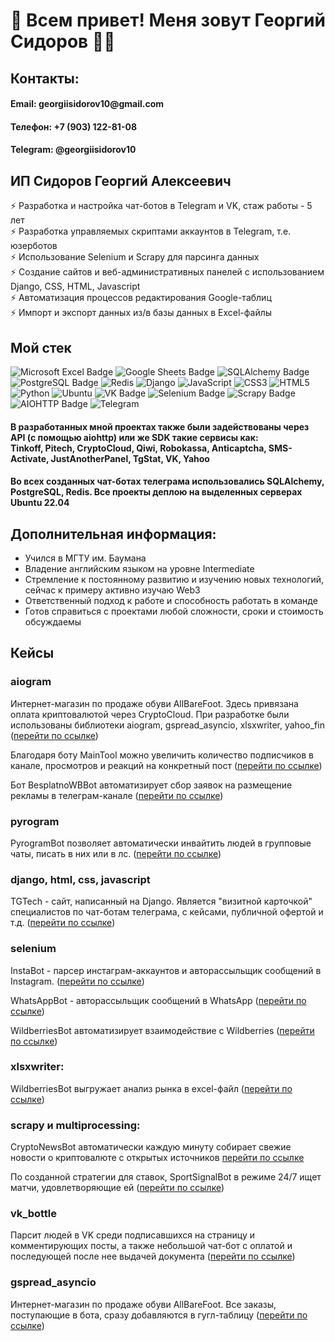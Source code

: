 # 👋 Всем привет! Меня зовут Георгий Сидоров 👨‍💻

## Контакты: 
#### Email: georgiis&#x2060;idorov10@&#x2060;gmail.com
#### Телефон: +7 (903) 122-81-08
#### Telegram: @georgiisidorov10

## ИП Сидоров Георгий Алексеевич
⚡️ Разработка и настройка чат-ботов в Telegram и VK, стаж работы - 5 лет <br>
⚡️ Разработка управляемых скриптами аккаунтов в Telegram, т.е. юзерботов <br>
⚡️ Использование Selenium и Scrapy для парсинга данных <br>
⚡️ Создание сайтов и веб-административных панелей с использованием Django, CSS, HTML, Javascript <br>
⚡️ Автоматизация процессов редактирования Google-таблиц <br>
⚡️ Импорт и экспорт данных из/в базы данных в Excel-файлы 

## Мой стек
![Microsoft Excel Badge](https://img.shields.io/badge/Microsoft%20Excel-217346?logo=microsoftexcel&logoColor=fff&style=for-the-badge)
![Google Sheets Badge](https://img.shields.io/badge/Google%20Sheets-34A853?logo=googlesheets&logoColor=fff&style=for-the-badge)
![SQLAlchemy Badge](https://img.shields.io/badge/SQLAlchemy-D71F00?logo=sqlalchemy&logoColor=fff&style=for-the-badge)
![PostgreSQL Badge](https://img.shields.io/badge/PostgreSQL-4169E1?logo=postgresql&logoColor=fff&style=for-the-badge)
![Redis](https://img.shields.io/badge/redis-%23DD0031.svg?style=for-the-badge&logo=redis&logoColor=white)
![Django](https://img.shields.io/badge/django-%23092E20.svg?style=for-the-badge&logo=django&logoColor=white)
![JavaScript](https://img.shields.io/badge/javascript-%23323330.svg?style=for-the-badge&logo=javascript&logoColor=%23F7DF1E)
![CSS3](https://img.shields.io/badge/css3-%231572B6.svg?style=for-the-badge&logo=css3&logoColor=white)
![HTML5](https://img.shields.io/badge/html5-%23E34F26.svg?style=for-the-badge&logo=html5&logoColor=white)
![Python](https://img.shields.io/badge/python-3670A0?style=for-the-badge&logo=python&logoColor=ffdd54)
![Ubuntu](https://img.shields.io/badge/Ubuntu-E95420?style=for-the-badge&logo=ubuntu&logoColor=white)
![VK Badge](https://img.shields.io/badge/VK-07F?logo=vk&logoColor=fff&style=for-the-badge)
![Selenium Badge](https://img.shields.io/badge/Selenium-43B02A?logo=selenium&logoColor=fff&style=for-the-badge)
![Scrapy Badge](https://img.shields.io/badge/Scrapy-60A839?logo=scrapy&logoColor=fff&style=for-the-badge)
![AIOHTTP Badge](https://img.shields.io/badge/AIOHTTP-2C5BB4?logo=aiohttp&logoColor=fff&style=for-the-badge)
![Telegram](https://img.shields.io/badge/Telegram-2CA5E0?style=for-the-badge&logo=telegram&logoColor=white)


#### В разработанных мной проектах также были задействованы через API (с помощью aiohttp) или же SDK такие сервисы как: <br>Tinkoff, Pitech, CryptoCloud, Qiwi, Robokassa, Anticaptcha, SMS-Activate, JustAnotherPanel, TgStat, VK, Yahoo

#### Во всех созданных чат-ботах телеграма использовались SQLAlchemy, PostgreSQL, Redis. Все проекты деплою на выделенных серверах Ubuntu 22.04


## Дополнительная информация:
- Учился в МГТУ им. Баумана
- Владение английским языком на уровне Intermediate
- Стремление к постоянному развитию и изучению новых технологий, сейчас к примеру активно изучаю Web3
- Ответственный подход к работе и способность работать в команде
- Готов справиться с проектами любой сложности, сроки и стоимость обсуждаемы


## Кейсы
### aiogram
Интернет-магазин по продаже обуви AllBareFoot. Здесь привязана оплата криптовалютой через CryptoCloud. При разработке были использованы библиотеки aiogram, gspread_asyncio, xlsxwriter, yahoo_fin (<a href='https://github.com/georgiisidorov/AllBareFoot'>перейти по ссылке</a>)

Благодаря боту MainTool можно увеличить количество подписчиков в канале, просмотров и реакций на конкретный пост (<a href='https://github.com/georgiisidorov/MainTool'>перейти по ссылке</a>)

Бот BesplatnoWBBot автоматизирует сбор заявок на размещение рекламы в телеграм-канале (<a href='https://github.com/georgiisidorov/BesplatnoWBBot'>перейти по ссылке</a>)
### pyrogram
PyrogramBot позволяет автоматически инвайтить людей в групповые чаты, писать в них или в лс. (<a href='https://github.com/georgiisidorov/PyrogramBot'>перейти по ссылке</a>)
### django, html, css, javascript
TGTech - сайт, написанный на Django. Является "визитной карточкой" специалистов по чат-ботам телеграма, с кейсами, публичной офертой и т.д. (<a href='https://github.com/georgiisidorov/TGTech'>перейти по ссылке</a>)
### selenium
InstaBot - парсер инстаграм-аккаунтов и авторассыльщик сообщений в Instagram. (<a href='https://github.com/georgiisidorov/InstaBot'>перейти по ссылке</a>)

WhatsAppBot - авторассыльщик сообщений в WhatsApp (<a href='https://github.com/georgiisidorov/WhatsAppBot'>перейти по ссылке</a>)

WildberriesBot автоматизирует взаимодействие с Wildberries (<a href='https://github.com/georgiisidorov/WildberriesBot'>перейти по ссылке</a>)
### xlsxwriter:
WildberriesBot выгружает анализ рынка в excel-файл (<a href='https://github.com/georgiisidorov/WildberriesBot'>перейти по ссылке</a>)
### scrapy и multiprocessing:
CryptoNewsBot автоматически каждую минуту собирает свежие новости о криптовалюте с открытых источников <a href='https://github.com/georgiisidorov/CryptoNewsBot'>перейти по ссылке</a>

По созданной стратегии для ставок, SportSignalBot в режиме 24/7 ищет матчи, удовлетворяющие ей (<a href='https://github.com/georgiisidorov/SportSignalBot'>перейти по ссылке</a>)
### vk_bottle
Парсит людей в VK среди подписавшихся на страницу и комментирующих посты, а также небольшой чат-бот с оплатой и последующей после нее выдачей документа (<a href='https://github.com/georgiisidorov/VKBot'>перейти по ссылке</a>)
### gspread_asyncio
Интернет-магазин по продаже обуви AllBareFoot. Все заказы, поступающие в бота, сразу добавляются в гугл-таблицу (<a href='https://github.com/georgiisidorov/AllBareFoot'>перейти по ссылке</a>)







